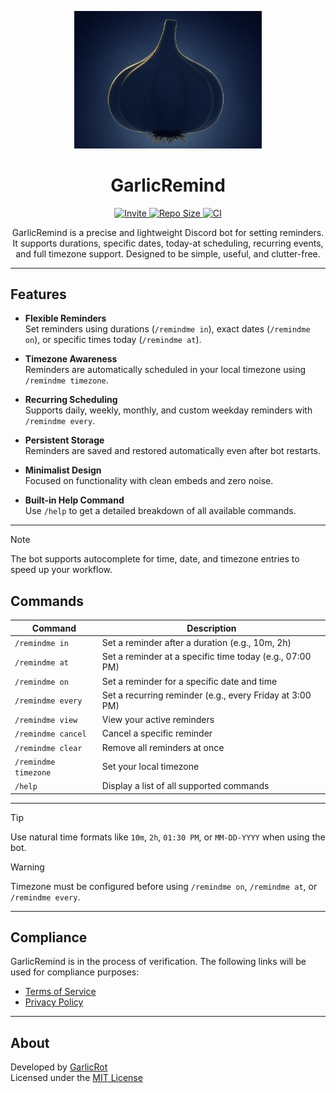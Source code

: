 <p align="center">
  <img src="icon.png" width="300" alt="GarlicRemind logo" />
</p>

<h1 align="center">GarlicRemind</h1>

<p align="center">
  <a href="https://discord.com/oauth2/authorize?client_id=1381036586304667820&scope=bot+applications.commands&permissions=2147576832">
    <img src="https://img.shields.io/badge/Invite-Bot-5865F2?logo=discord&logoColor=white" alt="Invite" />
  </a>
  <a href="https://github.com/GarlicRot/GarlicRemind">
    <img src="https://img.shields.io/github/repo-size/GarlicRot/GarlicRemind" alt="Repo Size" />
  </a>
  <a href="https://github.com/GarlicRot/GarlicRemind/actions/workflows/ci.yml">
    <img src="https://github.com/GarlicRot/GarlicRemind/actions/workflows/ci.yml/badge.svg" alt="CI" />
  </a>
</p>

<p align="center">
  GarlicRemind is a precise and lightweight Discord bot for setting reminders. It supports durations, specific dates, today-at scheduling, recurring events, and full timezone support. Designed to be simple, useful, and clutter-free.
</p>


---

## Features

- **Flexible Reminders**  
  Set reminders using durations (`/remindme in`), exact dates (`/remindme on`), or specific times today (`/remindme at`).

- **Timezone Awareness**  
  Reminders are automatically scheduled in your local timezone using `/remindme timezone`.

- **Recurring Scheduling**  
  Supports daily, weekly, monthly, and custom weekday reminders with `/remindme every`.

- **Persistent Storage**  
  Reminders are saved and restored automatically even after bot restarts.

- **Minimalist Design**  
  Focused on functionality with clean embeds and zero noise.

- **Built-in Help Command**  
  Use `/help` to get a detailed breakdown of all available commands.

---

> [!NOTE]
> The bot supports autocomplete for time, date, and timezone entries to speed up your workflow.

## Commands

| Command              | Description                                                 |
|----------------------|-------------------------------------------------------------|
| `/remindme in`       | Set a reminder after a duration (e.g., 10m, 2h)             |
| `/remindme at`       | Set a reminder at a specific time today (e.g., 07:00 PM)    |
| `/remindme on`       | Set a reminder for a specific date and time                |
| `/remindme every`    | Set a recurring reminder (e.g., every Friday at 3:00 PM)    |
| `/remindme view`     | View your active reminders                                  |
| `/remindme cancel`   | Cancel a specific reminder                                  |
| `/remindme clear`    | Remove all reminders at once                                |
| `/remindme timezone` | Set your local timezone                                     |
| `/help`              | Display a list of all supported commands                    |

---

> [!TIP]
> Use natural time formats like `10m`, `2h`, `01:30 PM`, or `MM-DD-YYYY` when using the bot.

> [!WARNING]
> Timezone must be configured before using `/remindme on`, `/remindme at`, or `/remindme every`.

---

## Compliance

GarlicRemind is in the process of verification. The following links will be used for compliance purposes:

- [Terms of Service](https://garlicremind.github.io/terms)
- [Privacy Policy](https://garlicremind.github.io/privacy)

---

## About

Developed by [GarlicRot](https://github.com/GarlicRot)  
Licensed under the [MIT License](./LICENSE)
